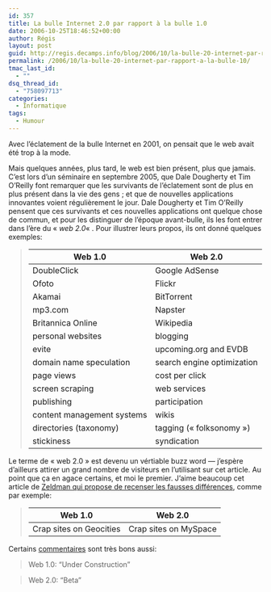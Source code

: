 ```yaml
---
id: 357
title: La bulle Internet 2.0 par rapport à la bulle 1.0
date: 2006-10-25T18:46:52+00:00
author: Régis
layout: post
guid: http://regis.decamps.info/blog/2006/10/la-bulle-20-internet-par-rapport-a-la-bulle-10/
permalink: /2006/10/la-bulle-20-internet-par-rapport-a-la-bulle-10/
tmac_last_id:
  - ""
dsq_thread_id:
  - "758097713"
categories:
  - Informatique
tags:
  - Humour
---
```

Avec l&rsquo;éclatement de la bulle Internet en 2001, on pensait que le web avait été trop à la mode. 

Mais quelques années, plus tard, le web est bien présent, plus que jamais. C&rsquo;est lors d&rsquo;un séminaire en septembre 2005, que Dale Dougherty et Tim O&rsquo;Reilly font remarquer que les survivants de l&rsquo;éclatement sont de plus en plus présent dans la vie des gens ; et que de nouvelles applications innovantes voient régulièrement le jour. Dale Dougherty et Tim O&rsquo;Reilly pensent que ces survivants et ces nouvelles applications ont quelque chose de commun, et pour les distinguer de l&rsquo;époque avant-bulle, ils les font entrer dans l&rsquo;ère du « _web 2.0_« . Pour illustrer leurs propos, ils ont donné quelques exemples:

> | Web 1.0                    | Web 2.0                    |
> | -------------------------- | -------------------------- |
> | DoubleClick                | Google AdSense             |
> | Ofoto                      | Flickr                     |
> | Akamai                     | BitTorrent                 |
> | mp3.com                    | Napster                    |
> | Britannica Online          | Wikipedia                  |
> | personal websites          | blogging                   |
> | evite                      | upcoming.org and EVDB      |
> | domain name speculation    | search engine optimization |
> | page views                 | cost per click             |
> | screen scraping            | web services               |
> | publishing                 | participation              |
> | content management systems | wikis                      |
> | directories (taxonomy)     | tagging (« folksonomy »)   |
> | stickiness                 | syndication                |

Le terme de « web 2.0 » est devenu un vértiable buzz word &#8212; j&rsquo;espère d&rsquo;ailleurs attirer un grand nombre de visiteurs en l&rsquo;utilisant sur cet article. Au point que ça en agace certains, et moi le premier. J&rsquo;aime beaucoup cet article de [Zeldman qui propose de recenser les fausses différences](http://www.zeldman.com/2006/10/17/web-20-thinking-game/), comme par exemple:

> | Web 1.0                 | Web 2.0               |
> | ----------------------- | --------------------- |
> | Crap sites on Geocities | Crap sites on MySpace |

Certains [commentaires](http://www.zeldman.com/2006/10/17/web-20-thinking-game/#comment-3938) sont très bons aussi:

> Web 1.0: “Under Construction”
  
> Web 2.0: “Beta”